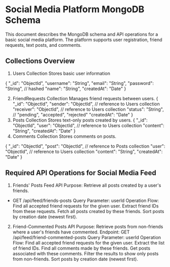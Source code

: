 # Social Media Platform MongoDB Schema
This document describes the MongoDB schema and API operations for a basic social media platform. The platform supports user registration, friend requests, text posts, and comments.

## Collections Overview
1. Users Collection
Stores basic user information 

{
  "_id": "ObjectId",
  "username": "String",
  "email": "String",
  "password": "String", // hashed
  "name": "String",
  "createdAt": "Date"
}

2. FriendRequests Collection
Manages friend requests between users.
{
  "_id": "ObjectId",
  "sender": "ObjectId",    // reference to Users collection
  "receiver": "ObjectId",  // reference to Users collection
  "status": "String",      // "pending", "accepted", "rejected"
  "createdAt": "Date"
}
3. Posts Collection
Stores text-only posts created by users.
{
  "_id": "ObjectId",
  "user": "ObjectId",     // reference to Users collection
  "content": "String",
  "createdAt": "Date"
}
4. Comments Collection
Stores comments on posts.

{
  "_id": "ObjectId",
  "post": "ObjectId",     // reference to Posts collection
  "user": "ObjectId",     // reference to Users collection
  "content": "String",
  "createdAt": "Date"
}


## Required API Operations for Social Media Feed
1. Friends' Posts Feed API
Purpose: Retrieve all posts created by a user's friends.
- GET /api/feed/friends-posts
Query Parameter: userId
Operation Flow:
Find all accepted friend requests for the given user.
Extract friend IDs from these requests.
Fetch all posts created by these friends.
Sort posts by creation date (newest first).

2. Friend-Commented Posts API
Purpose: Retrieve posts from non-friends where a user's friends have commented.
Endpoint: GET /api/feed/friend-commented-posts
Query Parameter: userId
Operation Flow:
Find all accepted friend requests for the given user.
Extract the list of friend IDs.
Find all comments made by these friends.
Get posts associated with these comments.
Filter the results to show only posts from non-friends.
Sort posts by creation date (newest first).

